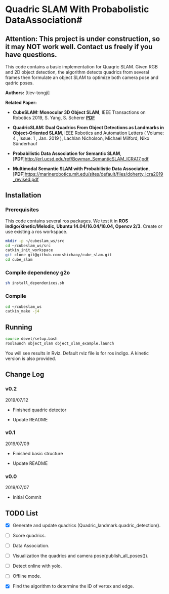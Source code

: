 # Quadric SLAM With Probabolistic DataAssociation#

## Attention: This project is under construction, so it may NOT work well. Contact us freely if you have questions.

This code contains a basic implementation for Quaqric SLAM. Given RGB and 2D object detection, the algorithm detects quadrics from several frames then formulate an object SLAM to optimize both camera pose and qadric poses. 

**Authors:** [tiev-tongji]

**Related Paper:**

* **CubeSLAM: Monocular 3D Object SLAM**, IEEE Transactions on Robotics 2019, S. Yang, S. Scherer  [**PDF**](https://arxiv.org/abs/1806.00557)

* **QuadricSLAM: Dual Quadrics From Object Detections as Landmarks in Object-Oriented SLAM**,  IEEE Robotics and Automation Letters ( Volume: 4 , Issue: 1 , Jan. 2019 ), Lachlan Nicholson, Michael Milford, Niko Sünderhauf 

* **Probabilistic Data Association for Semantic SLAM**, [**PDF**]http://erl.ucsd.edu/ref/Bowman_SemanticSLAM_ICRA17.pdf

* **Multimodal Semantic SLAM with Probabilistic Data Association**, [**PDF**]https://marinerobotics.mit.edu/sites/default/files/doherty_icra2019_revised.pdf
## Installation

### Prerequisites
This code contains several ros packages. We test it in **ROS indigo/kinetic/Melodic, Ubuntu 14.04/16.04/18.04, Opencv 2/3**. Create or use existing a ros workspace.
```bash
mkdir -p ~/cubeslam_ws/src
cd ~/cubeslam_ws/src
catkin_init_workspace
git clone git@github.com:shichaoy/cube_slam.git
cd cube_slam
```

### Compile dependency g2o
```bash
sh install_dependenices.sh
```

### Compile
```bash
cd ~/cubeslam_ws
catkin_make -j4
```

## Running #
```bash
source devel/setup.bash
roslaunch object_slam object_slam_example.launch
```
You will see results in Rviz. Default rviz file is for ros indigo. A kinetic version is also provided.

## Change Log

### v0.2

2019/07/12

- Finished quadric detector

- Update README

### v0.1

2019/07/09

- Finished basic structure

- Update README

### v0.0

2019/07/07

- Initial Commit

## TODO List
- [X] Generate and update quadrics (Quadric_landmark.quadric_detection().
- [ ] Score quadrics.
- [ ] Data Association.
- [ ] Visualization the quadrics and camera pose(publish_all_poses()).
- [ ] Detect online with yolo.
- [ ] Offline mode.
- [X] Find the algorithm to determine the ID of vertex and edge.

